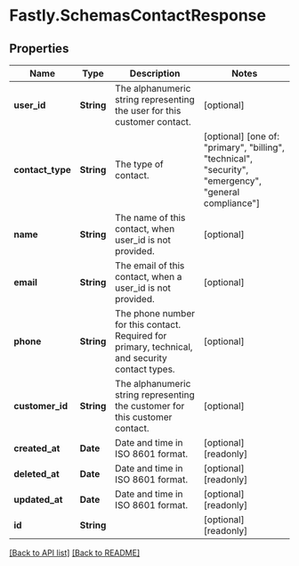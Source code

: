 # Fastly.SchemasContactResponse

## Properties

Name | Type | Description | Notes
------------ | ------------- | ------------- | -------------
**user_id** | **String** | The alphanumeric string representing the user for this customer contact. | [optional] 
**contact_type** | **String** | The type of contact. | [optional]  [one of: "primary", "billing", "technical", "security", "emergency", "general compliance"]
**name** | **String** | The name of this contact, when user_id is not provided. | [optional] 
**email** | **String** | The email of this contact, when a user_id is not provided. | [optional] 
**phone** | **String** | The phone number for this contact. Required for primary, technical, and security contact types. | [optional] 
**customer_id** | **String** | The alphanumeric string representing the customer for this customer contact. | [optional] 
**created_at** | **Date** | Date and time in ISO 8601 format. | [optional] [readonly] 
**deleted_at** | **Date** | Date and time in ISO 8601 format. | [optional] [readonly] 
**updated_at** | **Date** | Date and time in ISO 8601 format. | [optional] [readonly] 
**id** | **String** |  | [optional] [readonly] 


[[Back to API list]](../../README.md#endpoints) [[Back to README]](../../README.md)
